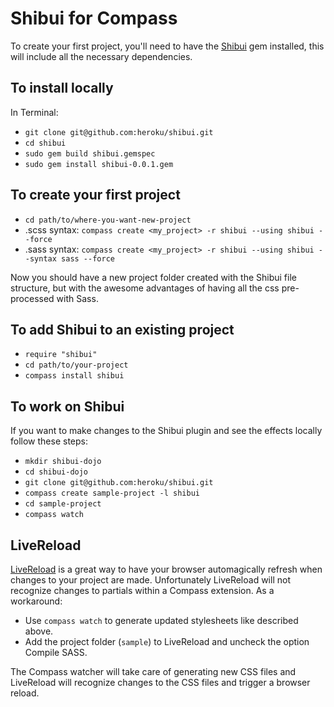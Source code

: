 Shibui for Compass
==================

To create your first project, you'll need to have the [Shibui](http://en.wikipedia.org/wiki/Shibui) gem installed, this will include all the necessary dependencies.

To install locally
------------------

In Terminal:

* `git clone git@github.com:heroku/shibui.git`
* `cd shibui`
* `sudo gem build shibui.gemspec`
* `sudo gem install shibui-0.0.1.gem`

To create your first project
----------------------------

* `cd path/to/where-you-want-new-project`
* .scss syntax: `compass create <my_project> -r shibui --using shibui --force`
* .sass syntax: `compass create <my_project> -r shibui --using shibui --syntax sass --force`

Now you should have a new project folder created with the Shibui file structure, but with the awesome advantages of having all the css pre-processed with Sass.

To add Shibui to an existing project
------------------------------------

* `require "shibui"`
* `cd path/to/your-project`
* `compass install shibui`

To work on Shibui
-----------------

If you want to make changes to the Shibui plugin and see the effects locally follow these steps:

* `mkdir shibui-dojo`
* `cd shibui-dojo`
* `git clone git@github.com:heroku/shibui.git`
* `compass create sample-project -l shibui`
* `cd sample-project`
* `compass watch`

LiveReload
----------

[LiveReload](http://livereload.com/) is a great way to have your browser automagically refresh when changes to your project are made. Unfortunately LiveReload will not recognize changes to partials within a Compass extension. As a workaround:

- Use `compass watch` to generate updated stylesheets like described above.
- Add the project folder (`sample`) to LiveReload and uncheck the option Compile SASS.

The Compass watcher will take care of generating new CSS files and LiveReload will recognize changes to the CSS files and trigger a browser reload.